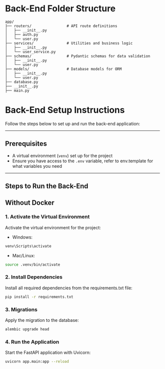 # Back-End Folder Structure

```plaintext
app/
├── routers/                # API route definitions
│   ├── __init__.py
│   ├── auth.py
│   └── user.py
├── services/               # Utilities and business logic
│   ├── __init__.py
│   └── user_service.py
├── schemas/                # Pydantic schemas for data validation
│   ├── __init__.py
│   └── user.py
├── models/                 # Database models for ORM
│   ├── __init__.py
│   └── user.py
├── database.py 
├── __init__.py
├── main.py
```

# Back-End Setup Instructions

Follow the steps below to set up and run the back-end application:

---

## **Prerequisites**

- A virtual environment (`venv`) set up for the project
- Ensure you have access to the `.env` variable, refer to env.template for what variables you need

---

## **Steps to Run the Back-End**


## Without Docker
### 1. Activate the Virtual Environment
Activate the virtual environment for the project:

- Windows: 
```bash
venv\Scripts\activate
```
- Mac/Linux: 
```bash
source .venv/bin/activate
```
### 2. Install Dependencies
Install all required dependencies from the requirements.txt file:

```bash
pip install -r requirements.txt
```

### 3. Migrations
Apply the migration to the database:

```bash
alembic upgrade head
```

### 4. Run the Application
Start the FastAPI application with Uvicorn:
```bash
uvicorn app.main:app --reload
```